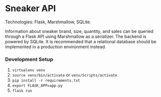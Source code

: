 # Sneaker API

Technologies: Flask, Marshmallow, SQLite.

Information about sneaker brand, size, quantity, and sales can be queried through a Flask API using Marshmallow as a serializer. The backend is powered by SQLite. It is recommended that a relational database should be implemented in a production environment instead.

### Development Setup

1. `virtualenv venv`
1. `source venv/bin/activate` or `venv/Scripts/activate`
1. `pip install -r requirements.txt`
1. `export FLASK_APP=app.py`
1. `flask run`
